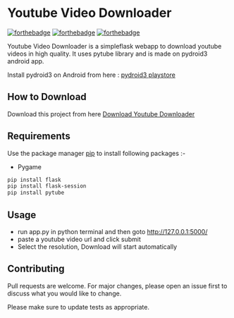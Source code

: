 # Youtube Video Downloader

[![forthebadge](https://forthebadge.com/images/badges/built-with-love.svg)](https://forthebadge.com)
[![forthebadge](https://forthebadge.com/images/badges/made-with-python.svg)](https://forthebadge.com)
[![forthebadge](https://forthebadge.com/images/badges/check-it-out.svg)](https://forthebadge.com)


Youtube Video Downloader is a simpleflask webapp to download youtube videos in high quality. It uses pytube library and is made on pydroid3 android app.

Install pydroid3 on Android from here : [pydroid3 playstore](https://play.google.com/store/apps/details?id=ru.iiec.pydroid3&hl=en_IN&gl=US)

<!-- <p align='center'>
  <img src='app.png' width=200 height=300>
</p> -->

## How to Download

Download this project from here [Download Youtube Downloader](https://downgit.github.io/#/home?url=https://github.com/pyGuru123/Flask-Projects/tree/main/Youtube%20downloader)

## Requirements

Use the package manager [pip](https://pip.pypa.io/en/stable/) to install following packages :-
* Pygame

```bash
pip install flask
pip install flask-session
pip install pytube
```


## Usage

* run app.py in python terminal and then goto http://127.0.0.1:5000/
* paste a youtube video url and click submit
* Select the resolution, Download will start automatically


## Contributing
Pull requests are welcome. For major changes, please open an issue first to discuss what you would like to change.

Please make sure to update tests as appropriate.
